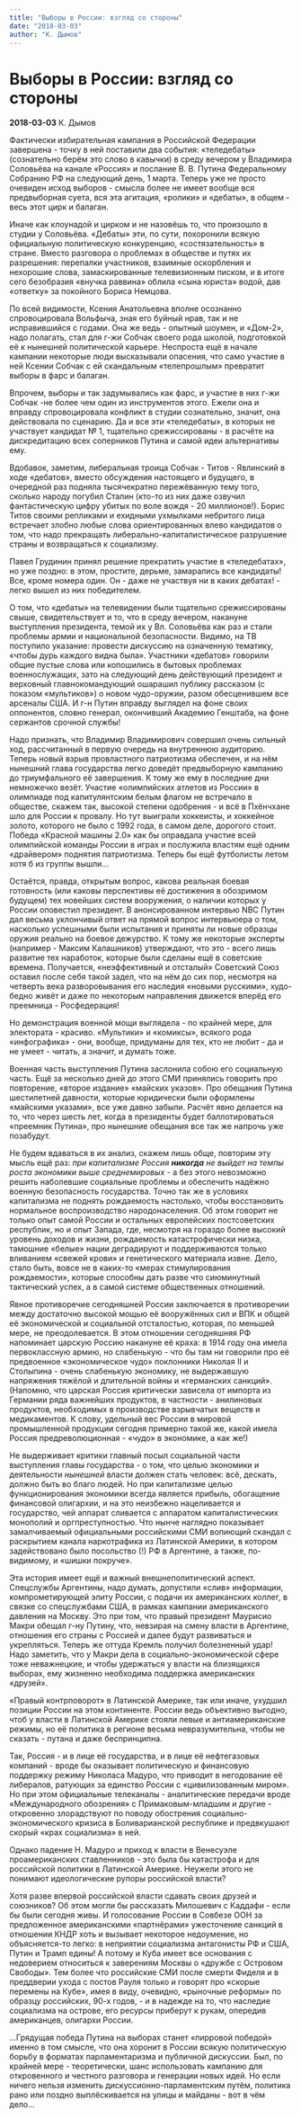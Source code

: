 ```yaml
---
title: "Выборы в России: взгляд со стороны"
date: "2018-03-03"
author: "К. Дымов"
---
```


# Выборы в России: взгляд со стороны

**2018-03-03** К. Дымов

Фактически избирательная кампания в Российской Федерации завершена - точку в ней поставили два события: «теледебаты» (сознательно берём это слово в кавычки) в среду вечером у Владимира Соловьёва на канале «Россия» и послание В. В. Путина Федеральному Собранию РФ на следующий день, 1 марта. Теперь уже не просто очевиден исход выборов - смысла более не имеет вообще вся предвыборная суета, вся эта агитация, «ролики» и «дебаты», в общем - весь этот цирк и балаган.

Иначе как клоунадой и цирком и не назовёшь то, что произошло в студии у Соловьёва. «Дебаты» эти, по сути, похоронили всякую официальную политическую конкуренцию, «состязательность» в стране. Вместо разговора о проблемах в обществе и путях их разрешения: перепалки участников, взаимные оскорбления и нехорошие слова, замаскированные телевизионным писком, и в итоге сего безобразия «внучка раввина» облила «сына юриста» водой, дав «ответку» за покойного Бориса Немцова.

По всей видимости, Ксения Анатольевна вполне осознанно спровоцировала Вольфыча, зная его буйный нрав, так и не исправившийся с годами. Она же ведь - опытный шоумен, и «Дом-2», надо полагать, стал для г-жи Собчак своего рода школой, подготовкой её к нынешней политической карьере. Неспроста ещё в начале кампании некоторые люди высказывали опасения, что само участие в ней Ксении Собчак с ей скандальным «телепрошлым» превратит выборы в фарс и балаган.

Впрочем, выборы и так задумывались как фарс, и участие в них г-жи Собчак -не более чем один из инструментов этого. Ежели она и вправду спровоцировала конфликт в студии сознательно, значит, она действовала по сценарию. Да и все эти «теледебаты», в которых не участвует кандидат № 1, тщательно срежиссированы - в расчёте на дискредитацию всех соперников Путина и самой идеи альтернативы ему.

Вдобавок, заметим, либеральная троица Собчак - Титов - Явлинский в ходе «дебатов», вместо обсуждения настоящего и будущего, в очередной раз подняла тысячекратно пережёванную тему того, сколько народу погубил Сталин (кто-то из них даже озвучил фантастическую цифру убитых по воле вождя - 20 миллионов!). Борис Титов своими репликами и ехидными ухмылками небритого лица встречает злобно любые слова ориентированных влево кандидатов о том, что надо прекращать либерально-капиталистическое разрушение страны и возвращаться к социализму.

Павел Грудинин принял решение прекратить участие в «теледебатах», но уже поздно: в этом, простите, дерьме, замарались все кандидаты! Все, кроме номера один. Он - даже не участвуя ни в каких дебатах! - легко вышел из них победителем.

О том, что «дебаты» на телевидении были тщательно срежиссированы свыше, свидетельствует и то, что в среду вечером, накануне выступления президента, темой их у Вл. Соловьёва как раз и стали проблемы армии и национальной безопасности. Видимо, на ТВ поступило указание: провести дискуссию на означенную тематику, «чтобы дурь каждого видна была». Участники «дебатов» говорили общие пустые слова или копошились в бытовых проблемах военнослужащих, зато на следующий день действующий президент и верховный главнокомандующий ошарашил публику рассказом (с показом «мультиков») о новом чудо-оружии, разом обесценившем все арсеналы США. И г-н Путин вправду выглядел на фоне своих оппонентов, словно генерал, окончивший Академию Генштаба, на фоне сержантов срочной службы!

Надо признать, что Владимир Владимирович совершил очень сильный ход, рассчитанный в первую очередь на внутреннюю аудиторию. Теперь новый взрыв провластного патриотизма обеспечен, и на нём нынешний глава государства легко доведёт предвыборную кампанию до триумфального её завершения. К тому же ему в последние дни немножечко везёт. Участие «олимпийских атлетов из России» в олимпиаде под капитулянтским белым флагом не встречало в обществе, скажем так, высокой степени одобрения - и всё в Пхёнчхане шло для России к провалу. Но тут выиграли хоккеисты, и хоккейное золото, которого не было с 1992 года, в самом деле, дорогого стоит. Победа «Красной машины 2.0» как бы оправдала участие всей олимпийской команды России в играх и послужила властям ещё одним «драйвером» поднятия патриотизма. Теперь бы ещё футболисты летом хотя б из группы вышли...

Остаётся, правда, открытым вопрос, какова реальная боевая готовность (или каковы перспективы её достижения в обозримом будущем) тех новейших систем вооружения, о наличии которых у России оповестил президент. В анонсированном интервью NBC Путин дал весьма уклончивый ответ на прямой вопрос интервьюера о том, насколько успешными были испытания и приняты ли новые образцы оружия реально на боевое дежурство. К тому же некоторые эксперты (например - Максим Калашников) утверждают, что это - всего лишь развитие тех наработок, которые были сделаны ещё в советские времена. Получается, «неэффективный и отсталый» Советский Союз оставил после себя такой задел, что на нём до сих пор, несмотря на четверть века разворовывания его наследия «новыми русскими», худо-бедно живёт и даже по некоторым направления движется вперёд его преемница - Росфедерация!

Но демонстрация военной мощи выглядела - по крайней мере, для электората - красиво. «Мультики» и «комиксы», всякого рода «инфографика» - они, вообще, придуманы для тех, кто не любит - да и не умеет - читать, а значит, и думать тоже.

Военная часть выступления Путина заслонила собою его социальную часть. Ещё за несколько дней до этого СМИ принялись говорить про повторение, «второе издание» «майских указов». Про обещания Путина шестилетней давности, которые юридически были оформлены «майскими указами», все уже давно забыли. Расчёт явно делается на то, что через шесть лет, когда в президенты будет баллотироваться «преемник Путина», про нынешние обещания все так же напрочь уже позабудут.

Не будем вдаваться в их анализ, скажем лишь обще, повторим эту мысль ещё раз: *при капитализме* *Россия* ***никогда*** *не выйдет на темпы роста экономики выше среднемировых* - а без этого невозможно решить наболевшие социальные проблемы и обеспечить надёжно военную безопасность государства. Точно так же в условиях капитализма не поднять рождаемость настолько, чтобы восстановить нормальное воспроизводство народонаселения. Об этом говорит не только опыт самой России и остальных европейских постсоветских республик, но и опыт Запада, где, несмотря на гораздо более высокий уровень доходов и жизни, рождаемость катастрофически низка, тамошние «белые» нации деградируют и поддерживаются только вливанием «свежей крови» и генетического материала извне. Дело, стало быть, вовсе не в каких-то «мерах стимулирования рождаемости», которые способны дать разве что сиюминутный тактический успех, а в самой системе общественных отношений.

Явное противоречие сегодняшней России заключается в противоречии между достаточно высокой мощью её вооружённых сил и ВПК и общей её экономической и социальной отсталостью, которая, по меньшей мере, не преодолевается. В этом отношении сегодняшняя РФ напоминает царскую Россию накануне её краха: в 1914 году она имела первоклассную армию, но слабенькую - что бы там ни говорили про её предвоенное «экономическое чудо» поклонники Николая II и Столыпина - очень слабенькую экономику, не выдержавшую напряжения тяжёлой и длительной войны и «германских санкций». (Напомню, что царская Россия критически зависела от импорта из Германии ряда важнейших продуктов, в частности - анилиновых продуктов, необходимых в производстве взрывчатых веществ и медикаментов. К слову, удельный вес России в мировой промышленной продукции сегодня примерно такой же, какой имела Россия предреволюционная - «чудо» в экономике, а как же!)

Не выдерживает критики главный посыл социальной части выступления главы государства - о том, что целью экономики и деятельности *нынешней* власти должен стать человек: всё, дескать, должно быть во благо людей. Но при капитализме целью функционирования экономики всегда является прибыль, обогащение финансовой олигархии, и на это неизбежно нацеливается и государство, чей аппарат сливается с аппаратом капиталистических монополий и оргпреступностью. Что нынче наглядно показывает замалчиваемый официальными российскими СМИ вопиющий скандал с раскрытием канала наркотрафика из Латинской Америки, в котором задействовано было посольство (!) РФ в Аргентине, а также, по-видимому, и «шишки покруче».

Эта история имеет ещё и важный внешнеполитический аспект. Спецслужбы Аргентины, надо думать, допустили «слив» информации, компрометирующей элиту России, с подачи их американских коллег, в связке со спецслужбами США, в рамках кампании американского давления на Москву. Это при том, что правый президент Маурисио Макри обещал г-ну Путину, что, невзирая на смену власти в Аргентине, отношения его страны с Россией и далее будут развиваться и укрепляться. Теперь же оттуда Кремль получил болезненный удар! Надо заметить, что у Макри дела в социально-экономической сфере тоже неважнецкие, и чтобы удержаться у власти на близящихся выборах, ему жизненно необходима поддержка американских «друзей».

«Правый контрповорот» в Латинской Америке, так или иначе, ухудшил позиции России на этом континенте. России ведь объективно выгодно, чтоб у власти в Латинской Америке стояли левые и антиамериканские режимы, но её политика в регионе весьма невразумительна, чтобы не сказать - путана и даже беспринципна.

Так, Россия - и в лице её государства, и в лице её нефтегазовых компаний - вроде бы оказывает политическую и финансовую поддержку режиму Николаса Мадуро, что приводит в негодование её либералов, ратующих за единство России с «цивилизованным миром». Но при этом официальные телеканалы - аналитические передачи вроде «Международного обозрения» с Примаковым-младшим и другие - откровенно злорадствуют по поводу обострения социально-экономического кризиса в Боливарианской республике и предвкушают скорый «крах социализма» в ней.

Однако падение Н. Мадуро и приход к власти в Венесуэле проамериканских ставленников - это была бы катастрофа и для российской политики в Латинской Америке. Неужели этого не понимают идеологические рупоры российской власти?

Хотя разве впервой российской власти сдавать своих друзей и союзников? Об этом могли бы рассказать Милошевич с Каддафи - если бы были сегодня живы. И голосование России в Совбезе ООН за предложенное американскими «партнёрами» ужесточение санкций в отношении КНДР хоть и вызывает некоторое недоумение, но объясняется-то легко: в неприятии социализма антагонисты РФ и США, Путин и Трамп едины! А потому и Куба имеет все основания с недоверием относиться к заверениям Москвы о «дружбе с Островом Свободы». Тем более что российские СМИ после смерти Фиделя и в преддверии ухода с постов Рауля только и говорят про «скорые перемены на Кубе», имея в виду, очевидно, «рыночные реформы» по образцу российских, 90-х годов, - и в надежде на то, что наследие социализма на острове, его ресурсы приберут к рукам, опередив американцев, олигархи России.

...Грядущая победа Путина на выборах станет «пирровой победой» именно в том смысле, что она хоронит в России всякую политическую борьбу в форматах парламентаризма и публичной дискуссии. Был, по крайней мере - теоретически, шанс использовать кампанию для откровенного и честного разговора и генерации новых идей. Но если ничего нельзя изменить дискуссионно-парламентским путём, политика рано или поздно выплёскивается на улицы и майданы - вот в чём дело...